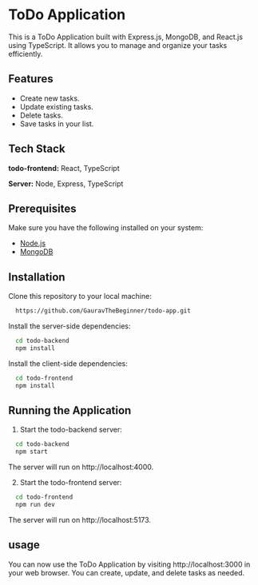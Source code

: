 # ToDo Application

This is a ToDo Application built with Express.js, MongoDB, and React.js using TypeScript. It allows you to manage and organize your tasks efficiently.


## Features

- Create new tasks.
- Update existing tasks.
- Delete tasks.
- Save tasks in your list.

## Tech Stack

**todo-frontend:** React, TypeScript

**Server:** Node, Express, TypeScript



## Prerequisites

Make sure you have the following installed on your system:

- [Node.js](https://nodejs.org/)
- [MongoDB](https://www.mongodb.com/)




## Installation

Clone this repository to your local machine:

```bash
  https://github.com/GauravTheBeginner/todo-app.git
```
Install the server-side dependencies:

```bash
  cd todo-backend
  npm install

```
Install the client-side dependencies:

```bash
  cd todo-frontend
  npm install

```
## Running the Application

1. Start the todo-backend server:

```bash
  cd todo-backend
  npm start

```
The server will run on http://localhost:4000.

2. Start the todo-frontend server:

```bash
  cd todo-frontend
  npm run dev

```
The server will run on http://localhost:5173.

## usage 

You can now use the ToDo Application by visiting http://localhost:3000 in your web browser. You can create, update, and delete tasks as needed.